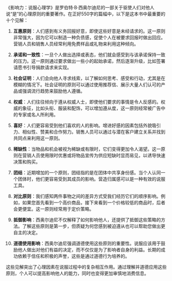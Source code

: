《影响力：说服心理学》是罗伯特·B·西奥尔迪尼的一部关于驱使人们对他人说“是”的心理原则的重要著作。在正好550字的篇幅中，以下是这本书中最重要的十个见解：

1. **互惠原则**：人们感到有义务回报好意，即使这些好意是未经请求的。这一原则非常强大，因为它可以制造一种负债感，促使个人在被要求回报时做出回应。营销人员和销售人员经常利用免费样品或礼物来利用这种倾向。

2. **承诺和一致性**：一旦个人做出选择或表态，他们就会感受到与该承诺保持一致的压力。这一原则通过要求做出一些小的起始承诺，然后逐渐升级，比如签署请愿书引导捐款请求来实现。

3. **社会证明**：人们会向他人寻求线索，以了解如何思考、感受和行动，尤其是在模糊的情况下。社会证明的原则可以通过使用推荐信、展示大量人们认可的产品或强调流行趋势来鼓励他人遵循。

4. **权威**：人们往往倾向于遵从权威人士，即使他们要求的事情是令人反感的。权威的象征，比如头衔、服装和配饰，可以增加遵从度，这一原则经常被广告中的专家或名人所利用。

5. **喜好**：人们更容易受到他们喜欢的人的影响。增进好感的因素包括外貌吸引力、相似性、赞美和合作努力。销售人员可以通过与潜在客户建立关系并找到共同点来利用这一原则。

6. **稀缺性**：当物品和机会被视为稀缺或有限时，它们变得更加令人渴望。这一原则在营销人员使用限时优惠或将物品宣传为供应短缺时显而易见，以诱导快速决策和购买。

7. **团结**：近期增加的一个原则，团结指的是在团体中共享身份感。当个人认同一个团体时，他们更容易受到其成员的影响。营造归属感可以是一种有效的说服工具。

8. **对比原则**：我们感知两件事物之间的差异方式受我们经历它们的顺序影响。例如，如果您首先看到一个高价商品，接下来看到一个价格较低的商品时，后者会更便宜。这一原则经常用于定价策略。

9. **抵御影响**：西奥尔迪尼不仅解释了如何影响他人，还提供了抵御这些策略的方法。了解这些原则是第一步，但质疑为何您感到被迫遵从也可以帮助您做出更自主的决定。

10. **道德使用影响**：西奥尔迪尼强调道德使用这些原则的重要性。说服应该用于鼓励他人做出对他们有益的决定，而不仅仅是为了影响者自身的利益。长期的成功依赖于信任和积极的声誉，这些是通过道德行为培养的。

这些见解突出了心理因素在说服过程中的复杂相互作用。通过理解并道德应用这些原则，个人可以提高影响他人的能力，同时也变得更加审慎地消费信息。